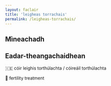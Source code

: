```yaml
---
layout: faclair
title: 'leigheas torrachais'
permalink: /leigheas-torrachais/
---
```


## Mìneachadh

## Eadar-theangachaidhean

&#x1f1ee;&#x1f1ea; cóir leighis torthúlachta / cóireáil torthúlachta

&#x1f3f4;&#xe0067;&#xe0062;&#xe0065;&#xe006e;&#xe0067;&#xe007f; fertility treatment